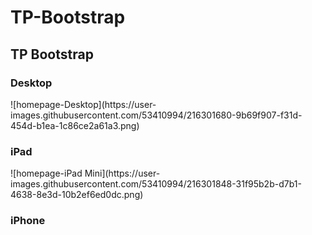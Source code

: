 # TP-Bootstrap
<h2>TP Bootstrap</h2>

<h3>Desktop</h3>
![homepage-Desktop](https://user-images.githubusercontent.com/53410994/216301680-9b69f907-f31d-454d-b1ea-1c86ce2a61a3.png)

<h3>iPad</h3>
![homepage-iPad Mini](https://user-images.githubusercontent.com/53410994/216301848-31f95b2b-d7b1-4638-8e3d-10b2ef6ed0dc.png)


<h3>iPhone</h3>
